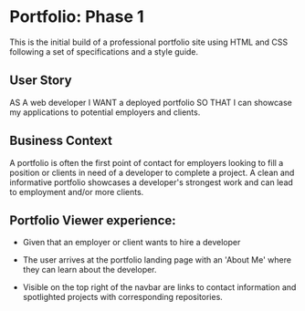 # Portfolio: Phase 1 

This is the initial build of a professional portfolio site using HTML and CSS following a set of specifications and a style guide.

## User Story
AS A web developer
I WANT a deployed portfolio
SO THAT I can showcase my applications to potential employers and clients.

## Business Context
A portfolio is often the first point of contact for employers looking to fill a position or clients in need of a developer to complete a project. A clean and informative portfolio showcases a developer's strongest work and can lead to employment and/or more clients.

## Portfolio Viewer experience:

* Given that an employer or client wants to hire a developer

* The user arrives at the portfolio landing page with an 'About Me' where they can learn about the developer.

* Visible on the top right of the navbar are links to contact information and spotlighted projects with corresponding repositories.